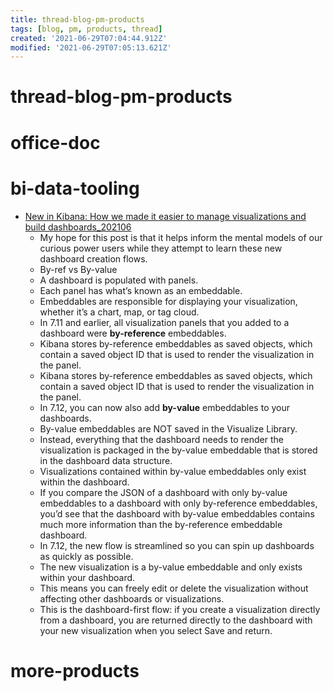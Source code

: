 ```yaml
---
title: thread-blog-pm-products
tags: [blog, pm, products, thread]
created: '2021-06-29T07:04:44.912Z'
modified: '2021-06-29T07:05:13.621Z'
---
```


# thread-blog-pm-products

# office-doc

# bi-data-tooling
- [New in Kibana: How we made it easier to manage visualizations and build dashboards_202106](https://www.elastic.co/blog/new-in-kibana-how-we-made-it-easier-manage-visualizations-and-build-dashboards?utm_content=&utm_medium=social&utm_source=twitter)
  - My hope for this post is that it helps inform the mental models of our curious power users while they attempt to learn these new dashboard creation flows.
  - By-ref vs By-value
  - A dashboard is populated with panels. 
  - Each panel has what’s known as an embeddable. 
  - Embeddables are responsible for displaying your visualization, whether it’s a chart, map, or tag cloud. 
  - In 7.11 and earlier, all visualization panels that you added to a dashboard were **by-reference** embeddables. 
  - Kibana stores by-reference embeddables as saved objects, which contain a saved object ID that is used to render the visualization in the panel.
  - Kibana stores by-reference embeddables as saved objects, which contain a saved object ID that is used to render the visualization in the panel.
  - In 7.12, you can now also add **by-value** embeddables to your dashboards.
  - By-value embeddables are NOT saved in the Visualize Library. 
  - Instead, everything that the dashboard needs to render the visualization is packaged in the by-value embeddable that is stored in the dashboard data structure. 
  - Visualizations contained within by-value embeddables only exist within the dashboard. 
  - If you compare the JSON of a dashboard with only by-value embeddables to a dashboard with only by-reference embeddables, you’d see that the dashboard with by-value embeddables contains much more information than the by-reference embeddable dashboard. 
  - In 7.12, the new flow is streamlined so you can spin up dashboards as quickly as possible. 
  - The new visualization is a by-value embeddable and only exists within your dashboard. 
  - This means you can freely edit or delete the visualization without affecting other dashboards or visualizations. 
  - This is the dashboard-first flow: if you create a visualization directly from a dashboard, you are returned directly to the dashboard with your new visualization when you select Save and return. 
# more-products
